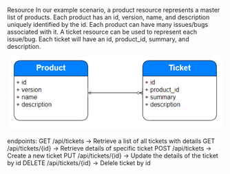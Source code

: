 Resource
In our example scenario, a product resource represents a master list of products. Each product has an id, version, name, and description uniquely identified by the id. Each product can have many issues/bugs associated with it. A ticket resource can be used to represent each issue/bug. Each ticket will have an id, product_id, summary, and description.

![alt text](image.png)

endpoints:
GET /api/tickets  -> Retrieve a list of all tickets with details
GET /api/tickets/{id}  -> Retrieve details of specific ticket
POST /api/tickets  -> Create a new ticket
PUT /api/tickets/{id} -> Update the details of the ticket by id
DELETE /api/tickets/{id} -> Delele ticket by id
